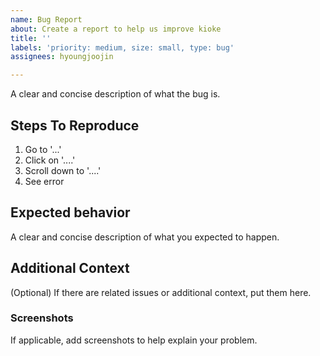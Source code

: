 ```yaml
---
name: Bug Report
about: Create a report to help us improve kioke
title: ''
labels: 'priority: medium, size: small, type: bug'
assignees: hyoungjoojin

---
```


A clear and concise description of what the bug is.

## Steps To Reproduce
1. Go to '...'
2. Click on '....'
3. Scroll down to '....'
4. See error

## Expected behavior
A clear and concise description of what you expected to happen.

## Additional Context
(Optional) If there are related issues or additional context, put them here.

### Screenshots
If applicable, add screenshots to help explain your problem.
